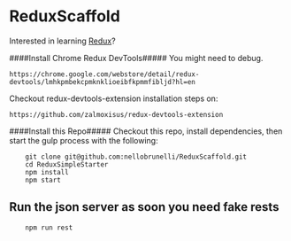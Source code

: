 # ReduxScaffold
Interested in learning [Redux](https://www.udemy.com/react-redux/)?

####Install Chrome Redux DevTools#####
You might need to debug.

	https://chrome.google.com/webstore/detail/redux-devtools/lmhkpmbekcpmknklioeibfkpmmfibljd?hl=en

Checkout redux-devtools-extension installation steps on:

	https://github.com/zalmoxisus/redux-devtools-extension

####Install this Repo#####
Checkout this repo, install dependencies, then start the gulp process with the following:

```
	git clone git@github.com:nellobrunelli/ReduxScaffold.git
	cd ReduxSimpleStarter
	npm install
	npm start
```

## Run the json server as soon you need fake rests

```
	npm run rest
```
